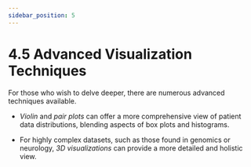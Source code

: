 ```yaml
---
sidebar_position: 5
---
```


# 4.5 Advanced Visualization Techniques

For those who wish to delve deeper, there are numerous advanced techniques available.

- *Violin* and *pair plots* can offer a more comprehensive view of patient data distributions, blending aspects of box plots and histograms.
  
- For highly complex datasets, such as those found in genomics or neurology, *3D visualizations* can provide a more detailed and holistic view.